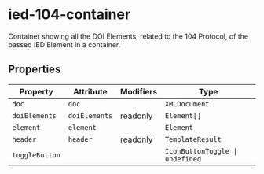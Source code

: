# ied-104-container

Container showing all the DOI Elements, related to the 104 Protocol, of the passed IED Element in a container.

## Properties

| Property       | Attribute     | Modifiers | Type                            |
|----------------|---------------|-----------|---------------------------------|
| `doc`          | `doc`         |           | `XMLDocument`                   |
| `doiElements`  | `doiElements` | readonly  | `Element[]`                     |
| `element`      | `element`     |           | `Element`                       |
| `header`       | `header`      | readonly  | `TemplateResult`                |
| `toggleButton` |               |           | `IconButtonToggle \| undefined` |
